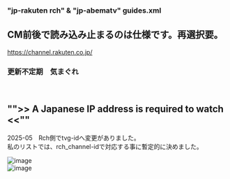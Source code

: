 
### "jp-rakuten rch" & "jp-abematv" guides.xml

## CM前後で読み込み止まるのは仕様です。再選択要。

https://channel.rakuten.co.jp/

### 更新不定期　気まぐれ
<br/>

## "">> A Japanese IP address is required to watch <<""

2025-05　Rch側でtvg-idへ変更がありました。<br/>
私のリストでは、rch_channel-idで対応する事に暫定的に決めました。

![image](https://github.com/user-attachments/assets/c6629db5-6145-4199-b554-32d881f9b9cb)
<br/>
![image](https://github.com/user-attachments/assets/b8a08e60-1907-441b-aa0c-99a5754f7f5e)

